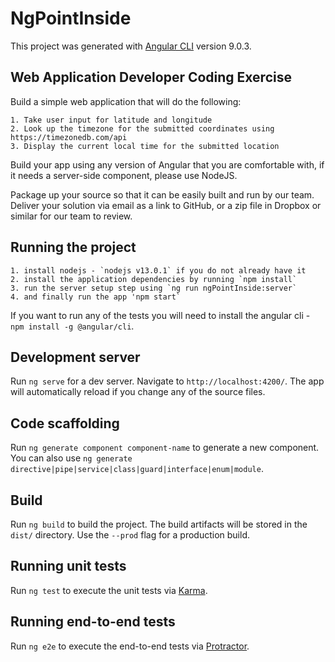 # NgPointInside

This project was generated with [Angular CLI](https://github.com/angular/angular-cli) version 9.0.3.

## Web Application Developer Coding Exercise

Build a simple web application that will do the following:

    1. Take user input for latitude and longitude
    2. Look up the timezone for the submitted coordinates using https://timezonedb.com/api
    3. Display the current local time for the submitted location

Build your app using any version of Angular that you are comfortable with, if it needs a server-side component, please use NodeJS.

Package up your source so that it can be easily built and run by our team. Deliver your solution via email as a link to GitHub, or a zip file in Dropbox or similar for our team to review.

## Running the project
    1. install nodejs - `nodejs v13.0.1` if you do not already have it
    2. install the application dependencies by running `npm install`
    3. run the server setup step using `ng run ngPointInside:server`
    4. and finally run the app 'npm start`

If you want to run any of the tests you will need to install the angular cli - `npm install -g @angular/cli`.

## Development server

Run `ng serve` for a dev server. Navigate to `http://localhost:4200/`. The app will automatically reload if you change any of the source files.

## Code scaffolding

Run `ng generate component component-name` to generate a new component. You can also use `ng generate directive|pipe|service|class|guard|interface|enum|module`.

## Build

Run `ng build` to build the project. The build artifacts will be stored in the `dist/` directory. Use the `--prod` flag for a production build.

## Running unit tests

Run `ng test` to execute the unit tests via [Karma](https://karma-runner.github.io).

## Running end-to-end tests

Run `ng e2e` to execute the end-to-end tests via [Protractor](http://www.protractortest.org/).
